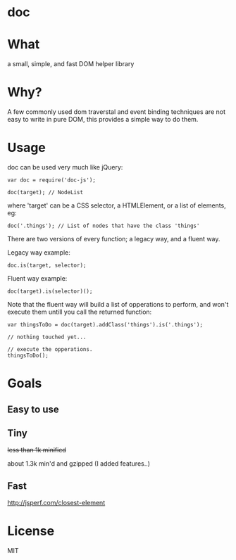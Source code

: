 # doc

# What #

a small, simple, and fast DOM helper library

# Why? #

A few commonly used dom traverstal and event binding techniques are not easy to write in pure DOM, this provides a simple way to do them.

# Usage #

doc can be used very much like jQuery:

    var doc = require('doc-js');

    doc(target); // NodeList

where 'target' can be a CSS selector, a HTMLElement, or a list of elements, eg:

    doc('.things'); // List of nodes that have the class 'things'


There are two versions of every function; a legacy way, and a fluent way.

Legacy way example:

    doc.is(target, selector);

Fluent way example:

    doc(target).is(selector)();

Note that the fluent way will build a list of opperations to perform, and won't execute them untill you call the returned function:

    var thingsToDo = doc(target).addClass('things').is('.things');

    // nothing touched yet...

    // execute the opperations.
    thingsToDo();

# Goals #

## Easy to use ##

## Tiny ##

~~less than 1k minified~~

about 1.3k min'd and gzipped (I added features..)

## Fast ##

http://jsperf.com/closest-element

# License #

MIT
